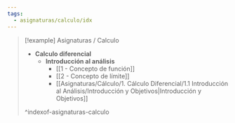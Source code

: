 ```yaml
---
tags:
  - asignaturas/calculo/idx
---
```



> [!example] Asignaturas / Calculo
> - **Calculo diferencial**
> 	- **Introducción al análisis**
> 		- [[1 - Concepto de función]]
> 		- [[2 - Concepto de límite]]
> 		- [[Asignaturas/Cálculo/1. Cálculo Diferencial/1.1 Introducción al Análisis/Introducción y Objetivos|Introducción y Objetivos]]
> 
> ^indexof-asignaturas-calculo